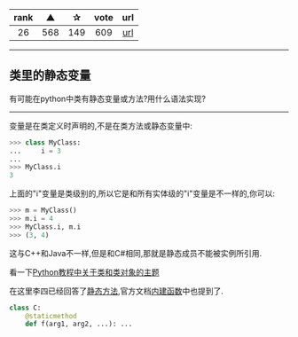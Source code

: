 | rank | ▲ | ✰ | vote | url |
|:-:|:-:|:-:|:-:|:-:|
|  26  |  568 | 149 | 609 | [url](http://stackoverflow.com/questions/6470428/catch-multiple-exceptions-in-one-line-except-block) |

***

## 类里的静态变量

有可能在python中类有静态变量或方法?用什么语法实现?

***

变量是在类定义时声明的,不是在类方法或静态变量中:

```python
>>> class MyClass:
...     i = 3
...
>>> MyClass.i
3
```

上面的"i"变量是类级别的,所以它是和所有实体级的"i"变量是不一样的,你可以:

```python
>>> m = MyClass()
>>> m.i = 4
>>> MyClass.i, m.i
>>> (3, 4)
```

这与C++和Java不一样,但是和C#相同,那就是静态成员不能被实例所引用.

看一下[Python教程中关于类和类对象的主题](https://docs.python.org/2/tutorial/classes.html#class-objects)

在这里李四已经回答了[静态方法](http://web.archive.org/web/20090214211613/http://pyref.infogami.com/staticmethod),官方文档[内建函数](https://docs.python.org/2/library/functions.html#staticmethod)中也提到了.

```python
class C:
    @staticmethod
    def f(arg1, arg2, ...): ...
```

